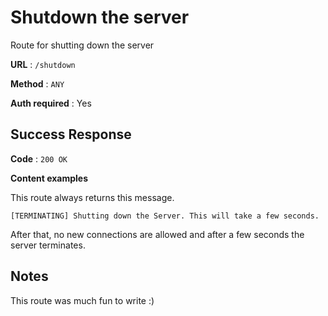 # Shutdown the server

Route for shutting down the server

**URL** : `/shutdown`

**Method** : `ANY`

**Auth required** : Yes

## Success Response

**Code** : `200 OK`

**Content examples**

This route always returns this message.

```text
[TERMINATING] Shutting down the Server. This will take a few seconds.
```

After that, no new connections are allowed and after a few seconds the server terminates.

## Notes

This route was much fun to write :)